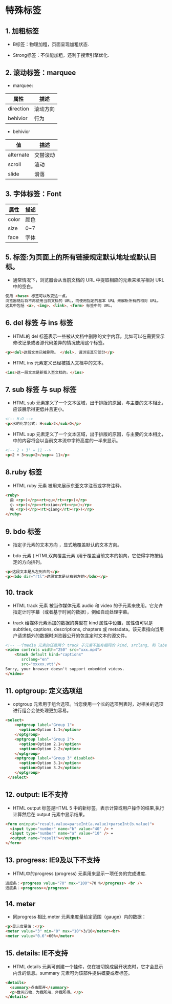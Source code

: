 # 特殊标签

## 1. 加粗标签

- B标签：物理加粗，页面呈现加粗状态.

- Strong标签：不仅能加粗，还利于搜索引擎优化.
 

## 2. 滚动标签：marquee
- marquee:

属性| 描述               
---|---
direction | 滚动方向
behivior | 行为

- behivior

值 | 描述
---|---
alternate | 交替滚动
scroll | 滚动
slide | 滑落

## 3. 字体标签：Font

属性 | 描述
---|---
color | 颜色
size |  0~7
face | 字体


## 5. <base> 标签:为页面上的所有链接规定默认地址或默认目标。

- 通常情况下，浏览器会从当前文档的 URL 中提取相应的元素来填写相对 URL 中的空白。

```html
使用 <base> 标签可以改变这一点。
浏览器随后将不再使用当前文档的 URL，而使用指定的基本 URL 来解析所有的相对 URL。
这其中包括 <a>、<img>、<link>、<form> 标签中的 URL。
```

## 6. del 标签 与 ins 标签

- HTML的 del 标签表示一些被从文档中删除的文字内容。比如可以在需要显示修改记录或者源代码差异的情况使用这个标签。

```html
<p><del>这段文本已被删除。 </del>, 请浏览其它部分</p>
```

- HTML ins 元素定义已经被插入文档中的文本。

```html
<ins>这一段文本是新插入至文档的。</ins>
```

## 7. sub 标签 与 sup 标签

- HTML sub 元素定义了一个文本区域，出于排版的原因，与主要的文本相比，应该展示得更低并且更小。

```html
<!-- H₂O -->
<p>水的化学公式: H<sub>2</sub>O</p> 
```

- HTML sup 元素定义了一个文本区域，出于排版的原因，与主要的文本相比，</sup> 中的内容将会以当前文本流中字符高度的一半来显示。

```html
<!-- 2 + 3² = 11 -->
<p>2 + 3<sup>2</sup>= 11</p>
```

## 8.ruby 标签

- HTML ruby 元素 被用来展示东亚文字注音或字符注释。

```html
<ruby>
  曲 <rp>(</rp><rt>qu</rt><rp>)</rp>
  小 <rp>(</rp><rt>xiao</rt><rp>)</rp>
  强 <rp>(</rp><rt>qiang</rt><rp>)</rp>
</ruby>
```

## 9. bdo 标签

- 指定子元素的文本方向 ，显式地覆盖默认的文本方向。

- bdo 元素 ( HTML双向覆盖元素 )用于覆盖当前文本的朝向，它使得字符按给定的方向排列。

```html
<p>这段文本是从左到右的</p>
<p><bdo dir="rtl">这段文本是从右到左的</bdo></p>
```

## 10. track

- HTML track 元素 被当作媒体元素 audio 和 video 的子元素来使用。它允许指定计时字幕（或者基于时间的数据），例如自动处理字幕。

- track 给媒体元素添加的数据的类型在 kind 属性中设置，属性值可以是 subtitles, captions, descriptions, chapters 或 metadata。该元素指向当用户请求额外的数据时浏览器公开的包含定时文本的源文件。

```html
<!-- 一个media 元素的任意两个 track 子元素不能有相同的 kind, srclang, 和 label属性。 -->
<video controls width="250" src="xxx.mp4">
    <track default kind="captions"
       srclang="en"
       src="xxxxx.vtt"/>
Sorry, your browser doesn't support embedded videos.
</video>
```

## 11. optgroup: 定义选项组

- optgroup 元素用于组合选项。当您使用一个长的选项列表时，对相关的选项进行组合会使处理更加容易。

```html
<select>
    <optgroup label="Group 1">
      <option>Option 1.1</option>
    </optgroup> 
    <optgroup label="Group 2">
      <option>Option 2.1</option>
      <option>Option 2.2</option>
    </optgroup>
    <optgroup label="Group 3" disabled>
      <option>Option 3.1</option>
      <option>Option 3.2</option>
    </optgroup>
 </select>
```

## 12. output: IE不支持

- HTML output 标签是HTML 5 中的新标签，表示计算或用户操作的结果,执行计算然后在 output 元素中显示结果。

```html
<form oninput="result.value=parseInt(a.value)+parseInt(b.value)">
  <input type="number" name="b" value="40" /> +
  <input type="number" name="a" value="10" /> =
  <output name="result"></output>
</form>
```

## 13. progress: IE9及以下不支持

- HTML中的progress (progress) 元素用来显示一项任务的完成进度.

```html
进度条：<progress value="70" max="100">70 %</progress> <br />
进度条：<progress></progress>
```

## 14. meter

- 同progress 相比 meter 元素来度量给定范围（gauge）内的数据：

```html 
<p>显示度量值：</p>
<meter value="3" min="0" max="10">3/10</meter><br>
<meter value="0.6">60%</meter>
```

## 15. details: IE不支持

- HTML details 元素可创建一个挂件，仅在被切换成展开状态时，它才会显示内含的信息。summary 元素可为该部件提供概要或者标签。

```html
<details>
  <summary>点击展开</summary>
  <p>世间万物，为我所用，非我所得。</p>
</details>
```



